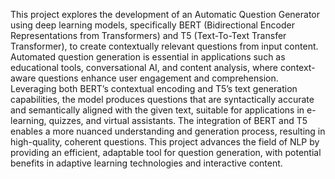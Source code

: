 This project explores the development of an Automatic Question Generator using deep learning models, specifically BERT (Bidirectional Encoder Representations from Transformers) and T5 (Text-To-Text Transfer Transformer), to create contextually relevant questions from input content. Automated question generation is essential in applications such as educational tools, conversational AI, and content analysis, where context-aware questions enhance user engagement and comprehension. Leveraging both BERT’s contextual encoding and T5’s text generation capabilities, the model produces questions that are syntactically accurate and semantically aligned with the given text, suitable for applications in e-learning, quizzes, and virtual assistants. The integration of BERT and T5 enables a more nuanced understanding and generation process, resulting in high-quality, coherent questions. This project advances the field of NLP by providing an efficient, adaptable tool for question generation, with potential benefits in adaptive learning technologies and interactive content.
